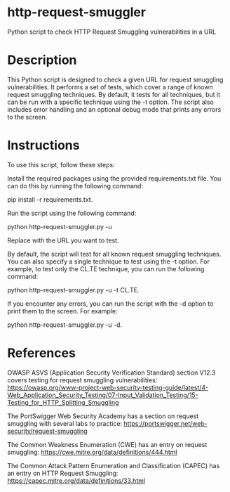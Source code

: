 # http-request-smuggler
Python script to check HTTP Request Smuggling vulnerabilities in a URL

# Description
This Python script is designed to check a given URL for request smuggling vulnerabilities. It performs a set of tests, which cover a range of known request smuggling techniques. By default, it tests for all techniques, but it can be run with a specific technique using the -t option. The script also includes error handling and an optional debug mode that prints any errors to the screen.

# Instructions
To use this script, follow these steps:

Install the required packages using the provided requirements.txt file. You can do this by running the following command: 

  pip install -r requirements.txt.

Run the script using the following command: 

  python http-request-smuggler.py -u <url> 
  
Replace <url> with the URL you want to test.

By default, the script will test for all known request smuggling techniques. You can also specify a single technique to test using the -t option. For example, to test only the CL.TE technique, you can run the following command: 

  python http-request-smuggler.py -u <url> -t CL.TE.

If you encounter any errors, you can run the script with the -d option to print them to the screen. For example: 
  
  python http-request-smuggler.py -u <url> -d.

# References
OWASP ASVS (Application Security Verification Standard) section V12.3 covers testing for request smuggling vulnerabilities: https://owasp.org/www-project-web-security-testing-guide/latest/4-Web_Application_Security_Testing/07-Input_Validation_Testing/15-Testing_for_HTTP_Splitting_Smuggling

The PortSwigger Web Security Academy has a section on request smuggling with several labs to practice: https://portswigger.net/web-security/request-smuggling

The Common Weakness Enumeration (CWE) has an entry on request smuggling: https://cwe.mitre.org/data/definitions/444.html

The Common Attack Pattern Enumeration and Classification (CAPEC) has an entry on HTTP Request Smuggling: https://capec.mitre.org/data/definitions/33.html
